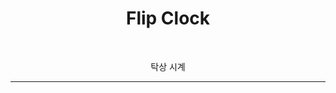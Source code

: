<h1 align="center">Flip Clock</h1>

<p align="center">
  <img alt="" src="https://img.shields.io/badge/Swift-v5.7-red?style=for-the-badge&labelColor=black&label=Swift">
  <img alt="" src="https://img.shields.io/badge/iOS-16.4-red?style=for-the-badge&labelColor=black&label=iOS">
  <img alt="" src="https://img.shields.io/github/v/release/WhiteHyun/FlipClock?style=for-the-badge&labelColor=black&color=red&label=Release">
</p>

<p align="center">탁상 시계</p>

---
